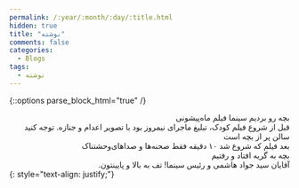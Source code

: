```yaml
---
permalink: /:year/:month/:day/:title.html
hidden: true
title: "نوشته"
comments: false
categories:
  - Blogs
tags:
  - نوشته
---
```


{::options parse_block_html="true" /}
<div dir='rtl' align='right'>
بچه رو بردیم سینما فیلم ماه‌پیشونی<br>
قبل از شروع فیلم کودک، تبلیغ ماجرای نیمروز بود با تصویر اعدام و جنازه. توجه کنید سالن پر از بچه است<br>
بعد فیلم که شروع شد ۱۰ دقیقه فقط صحنه‌‌ها و صداهای‌وحشتناک<br>
بچه به گریه افتاد و رفتیم<br>
آقایان سید جواد هاشمی و رئیس سینما! تف به بالا و پایینتون.
</div>
{: style="text-align: justify;"}